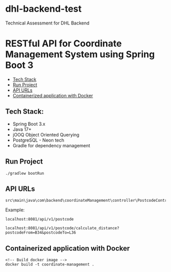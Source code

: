 # dhl-backend-test

Technical Assessment for DHL Backend

# RESTful API for Coordinate Management System using Spring Boot 3

- [Tech Stack](#tech-stack)
- [Run Project](#run-project)
- [API URLs](#api-urls)
- [Containerized application with Docker](#containerized-application-with-docker)

## Tech Stack:

- Spring Boot 3.x
- Java 17+
- jOOQ Object Oriented Querying
- PostgreSQL - Neon tech
- Gradle for dependency management

## Run Project

```
./gradlew bootRun
```

## API URLs

```
src\main\java\com\backend\coordinateManagement\controller\PostcodeController.java
```

Example:

```
localhost:8081/api/v1/postcode

localhost:8081/api/v1/postcode/calculate_distance?postcodeFrom=B34&postcodeTo=L36
```

## Containerized application with Docker

```
<!-- Build docker image -->
docker build -t coordinate-management .
```
